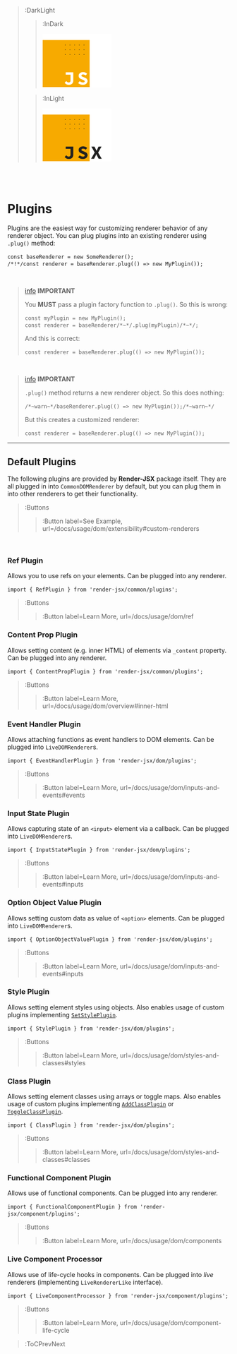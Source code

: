 > :DarkLight
> > :InDark
> >
> > <img src="/docs/assets/render-jsx-logo-dark.svg" width="156px"/>
>
> > :InLight
> >
> > <img src="/docs/assets/render-jsx-logo.svg" width="156px"/>

<br><br>

# Plugins

Plugins are the easiest way for customizing renderer behavior of any renderer object.
You can plug plugins into an existing renderer using `.plug()` method:

```tsx | --no-wmbar
const baseRenderer = new SomeRenderer();
/*!*/const renderer = baseRenderer.plug(() => new MyPlugin());
```

<br>

> [info](:Icon (align=-6px)) **IMPORTANT**
>
> You **MUST** pass a plugin factory function to `.plug()`.
> So this is wrong:
> ```tsx | --no-wmbar
> const myPlugin = new MyPlugin();
> const renderer = baseRenderer/*~*/.plug(myPlugin)/*~*/;
> ```
> And this is correct:
> ```tsx | --no-wmbar
> const renderer = baseRenderer.plug(() => new MyPlugin());
> ```

<br>

> [info](:Icon (align=-6px)) **IMPORTANT**
>
> `.plug()` method returns a new renderer object. So this does nothing:
> ```tsx | --no-wmbar
> /*~warn~*/baseRenderer.plug(() => new MyPlugin());/*~warn~*/
> ```
> But this creates a customized renderer:
> ```tsx | --no-wmbar
> const renderer = baseRenderer.plug(() => new MyPlugin());
> ```

---

## Default Plugins

The following plugins are provided by **Render-JSX** package itself. They are all
plugged in into `CommonDOMRenderer` by default, but you can plug them in into
other renderers to get their functionality.

> :Buttons
> > :Button label=See Example, url=/docs/usage/dom/extensibility#custom-renderers

<br>

### Ref Plugin

Allows you to use refs on your elements. Can be plugged into any renderer.
```tsx
import { RefPlugin } from 'render-jsx/common/plugins';
```
> :Buttons
> > :Button label=Learn More, url=/docs/usage/dom/ref


### Content Prop Plugin

Allows setting content (e.g. inner HTML) of elements via `_content` property.
Can be plugged into any renderer.
```tsx
import { ContentPropPlugin } from 'render-jsx/common/plugins';
```
> :Buttons
> > :Button label=Learn More, url=/docs/usage/dom/overview#inner-html

### Event Handler Plugin

Allows attaching functions as event handlers to DOM elements.
Can be plugged into `LiveDOMRenderer`s.
```tsx
import { EventHandlerPlugin } from 'render-jsx/dom/plugins';
```
> :Buttons
> > :Button label=Learn More, url=/docs/usage/dom/inputs-and-events#events

### Input State Plugin

Allows capturing state of an `<input>` element via a callback.
Can be plugged into `LiveDOMRenderer`s.

```tsx
import { InputStatePlugin } from 'render-jsx/dom/plugins';
```
> :Buttons
> > :Button label=Learn More, url=/docs/usage/dom/inputs-and-events#inputs

### Option Object Value Plugin

Allows setting custom data as value of `<option>` elements.
Can be plugged into `LiveDOMRenderer`s.

```tsx
import { OptionObjectValuePlugin } from 'render-jsx/dom/plugins';
```
> :Buttons
> > :Button label=Learn More, url=/docs/usage/dom/inputs-and-events#inputs

### Style Plugin

Allows setting element styles using objects. Also
enables usage of custom plugins implementing [`SetStylePlugin`](/docs/usage/custom-renderers/custom-plugins#styles-and-classes).

```tsx
import { StylePlugin } from 'render-jsx/dom/plugins';
```

> :Buttons
> > :Button label=Learn More, url=/docs/usage/dom/styles-and-classes#styles

### Class Plugin

Allows setting element classes using arrays or toggle maps. Also
enables usage of custom plugins implementing [`AddClassPlugin`](/docs/usage/custom-renderers/custom-plugins#styles-and-classes)
or
[`ToggleClassPlugin`](/docs/usage/custom-renderers/custom-plugins#styles-and-classes).

```tsx
import { ClassPlugin } from 'render-jsx/dom/plugins';
```

> :Buttons
> > :Button label=Learn More, url=/docs/usage/dom/styles-and-classes#classes

### Functional Component Plugin

Allows use of functional components. Can be plugged into any renderer.

```tsx
import { FunctionalComponentPlugin } from 'render-jsx/component/plugins';
```
> :Buttons
> > :Button label=Learn More, url=/docs/usage/dom/components

### Live Component Processor

Allows use of life-cycle hooks in components. Can be plugged into _live_ renderers (implementing `LiveRendererLike` interface).

```tsx
import { LiveComponentProcessor } from 'render-jsx/component/plugins';
```
> :Buttons
> > :Button label=Learn More, url=/docs/usage/dom/component-life-cycle

> :ToCPrevNext